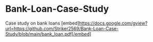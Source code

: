 # Bank-Loan-Case-Study
Case study on bank loans
[embed]https://docs.google.com/gview?url=https://github.com/Striker2569/Bank-Loan-Case-Study/blob/main/bank_loan.pdf[/embed]
